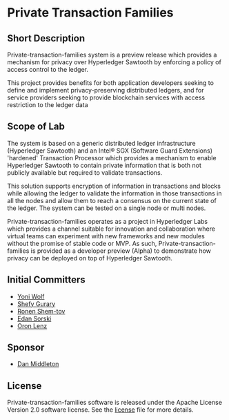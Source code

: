 # Private Transaction Families

## Short Description

Private-transaction-families system is a preview release which provides a 
mechanism for privacy over Hyperledger Sawtooth by enforcing a policy of 
access control to the ledger.

This project provides benefits for both application developers seeking to 
define and implement privacy-preserving distributed ledgers, and for service 
providers seeking to provide blockchain services with access restriction to 
the ledger data

## Scope of Lab

The system is based on a generic distributed ledger infrastructure 
(Hyperledger Sawtooth) and an Intel® SGX (Software Guard Extensions) 
'hardened' Transaction Processor which provides a mechanism to enable 
Hyperledger Sawtooth to contain private information that is both not publicly
available but required to validate transactions.

This solution supports encryption of information in transactions and blocks 
while allowing the ledger to validate the information in those transactions in 
all the nodes and allow them to reach a consensus on the current state of the 
ledger. The system can be tested on a single node or multi nodes.

Private-transaction-families operates as a project in Hyperledger Labs which 
provides a channel suitable for innovation and collaboration where virtual 
teams can experiment with new frameworks and new modules without the promise of
stable code or MVP. As such, Private-transaction-families is provided as a 
developer preview (Alpha) to demonstrate how privacy can be deployed on top of 
Hyperledger Sawtooth.

  
## Initial Committers

- [Yoni Wolf](https://github.com/yoni-wolf)
- [Shefy Gurary](https://github.com/sgurary)
- [Ronen Shem-tov](https://github.com/ronenshemtov)
- [Edan Sorski](https://github.com/esorski)
- [Oron Lenz](mailto:oron.lenz@intel.com)

  
## Sponsor

 - [Dan Middleton](https://github.com/dcmiddle)

  
## License

Private-transaction-families software is released under the Apache License 
Version 2.0 software license. See the [license](LICENSE) file for more details.

